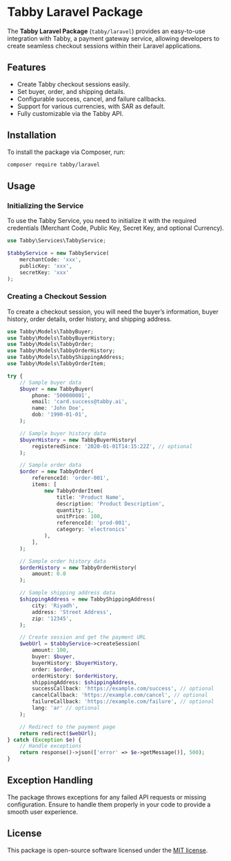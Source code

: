 # Tabby Laravel Package

The **Tabby Laravel Package** (`tabby/laravel`) provides an easy-to-use integration with Tabby, a payment gateway service, allowing developers to create seamless checkout sessions within their Laravel applications.

## Features

- Create Tabby checkout sessions easily.
- Set buyer, order, and shipping details.
- Configurable success, cancel, and failure callbacks.
- Support for various currencies, with SAR as default.
- Fully customizable via the Tabby API.

## Installation

To install the package via Composer, run:

```bash
composer require tabby/laravel
```

## Usage

### Initializing the Service

To use the Tabby Service, you need to initialize it with the required credentials (Merchant Code, Public Key, Secret Key, and optional Currency).

```php
use Tabby\Services\TabbyService;

$tabbyService = new TabbyService(
    merchantCode: 'xxx',
    publicKey: 'xxx',
    secretKey: 'xxx'
);
```

### Creating a Checkout Session

To create a checkout session, you will need the buyer’s information, buyer history, order details, order history, and shipping address.

```php
use Tabby\Models\TabbyBuyer;
use Tabby\Models\TabbyBuyerHistory;
use Tabby\Models\TabbyOrder;
use Tabby\Models\TabbyOrderHistory;
use Tabby\Models\TabbyShippingAddress;
use Tabby\Models\TabbyOrderItem;

try {
    // Sample buyer data
    $buyer = new TabbyBuyer(
        phone: '500000001',
        email: 'card.success@tabby.ai',
        name: 'John Doe',
        dob: '1990-01-01',
    );

    // Sample buyer history data
    $buyerHistory = new TabbyBuyerHistory(
        registeredSince: '2020-01-01T14:15:22Z', // optional
    );

    // Sample order data
    $order = new TabbyOrder(
        referenceId: 'order-001',
        items: [
            new TabbyOrderItem(
                title: 'Product Name',
                description: 'Product Description',
                quantity: 1,
                unitPrice: 100,
                referenceId: 'prod-001',
                category: 'electronics'
            ),
        ],
    );

    // Sample order history data
    $orderHistory = new TabbyOrderHistory(
        amount: 0.0
    );

    // Sample shipping address data
    $shippingAddress = new TabbyShippingAddress(
        city: 'Riyadh',
        address: 'Street Address',
        zip: '12345',
    );

    // Create session and get the payment URL
    $webUrl = $tabbyService->createSession(
        amount: 100,
        buyer: $buyer,
        buyerHistory: $buyerHistory,
        order: $order,
        orderHistory: $orderHistory,
        shippingAddress: $shippingAddress,
        successCallback: 'https://example.com/success', // optional
        cancelCallback: 'https://example.com/cancel', // optional
        failureCallback: 'https://example.com/failure', // optional
        lang: 'ar' // optional
    );

    // Redirect to the payment page
    return redirect($webUrl);
} catch (Exception $e) {
    // Handle exceptions
    return response()->json(['error' => $e->getMessage()], 500);
}
```

## Exception Handling

The package throws exceptions for any failed API requests or missing configuration. Ensure to handle them properly in your code to provide a smooth user experience.

## License

This package is open-source software licensed under the [MIT license](LICENSE).

